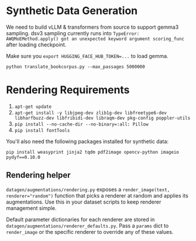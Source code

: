 # Synthetic Data Generation

We need to build vLLM & transformers from source to support gemma3 sampling. dsv3 sampling currently runs into `TypeError: AWQMoEMethod.apply() got an unexpected keyword argument scoring_func` after loading checkpoint.

Make sure you `export HUGGING_FACE_HUB_TOKEN=...` to load gemma.

`python translate_bookcorpus.py --max_passages 5000000`

# Rendering Requirements
1. `apt-get update`
2. `apt-get install -y libjpeg-dev zlib1g-dev libfreetype6-dev libharfbuzz-dev libfribidi-dev libraqm-dev pkg-config poppler-utils`
3. `pip install --no-cache-dir --no-binary=:all: Pillow`
4. `pip install fontTools`

You'll also need the following packages installed for synthetic data:

`pip install weasyprint jinja2 tqdm pdf2image opencv-python imageio pydyf==0.10.0`

## Rendering helper

`datagen/augmentations/rendering.py` exposes a `render_image(text, renderer="random")`
function that picks a renderer at random and applies its augmentations. Use this
in your dataset scripts to keep renderer management simple.

Default parameter dictionaries for each renderer are stored in
`datagen/augmentations/renderer_defaults.py`. Pass a ``params`` dict to
``render_image`` or the specific renderer to override any of these values.

